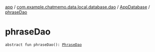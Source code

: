 [app](../../index.md) / [com.example.chatmemo.data.local.database.dao](../index.md) / [AppDatabase](index.md) / [phraseDao](./phrase-dao.md)

# phraseDao

`abstract fun phraseDao(): `[`PhraseDao`](../-phrase-dao/index.md)